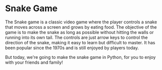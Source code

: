 # Snake Game

The Snake game is a classic video game where the player controls a snake that moves across a screen and grows by eating food. The objective of the game is to make the snake as long as possible without hitting the walls or running into its own tail. The controls are just arrow keys to control the direction of the snake, making it easy to learn but difficult to master. It has been popular since the 1970s and is still enjoyed by players today.

But today, we're going to make the snake game in Python, for you to enjoy with your friends and family!
